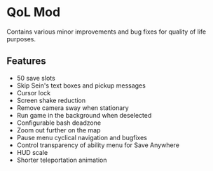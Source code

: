 # QoL Mod

Contains various minor improvements and bug fixes for quality of life purposes.

## Features

* 50 save slots
* Skip Sein's text boxes and pickup messages
* Cursor lock
* Screen shake reduction
* Remove camera sway when stationary
* Run game in the background when deselected
* Configurable bash deadzone
* Zoom out further on the map
* Pause menu cyclical navigation and bugfixes
* Control transparency of ability menu for Save Anywhere
* HUD scale
* Shorter teleportation animation
